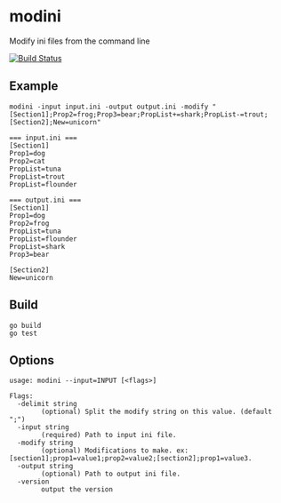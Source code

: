 # modini
Modify ini files from the command line

[![Build Status](https://travis-ci.org/reflectivecode/modini.svg?branch=master)](https://travis-ci.org/reflectivecode/modini)

## Example
```
modini -input input.ini -output output.ini -modify "[Section1];Prop2=frog;Prop3=bear;PropList+=shark;PropList-=trout;[Section2];New=unicorn"

=== input.ini ===
[Section1]
Prop1=dog
Prop2=cat
PropList=tuna
PropList=trout
PropList=flounder

=== output.ini ===
[Section1]
Prop1=dog
Prop2=frog
PropList=tuna
PropList=flounder
PropList=shark
Prop3=bear

[Section2]
New=unicorn
```

## Build
```
go build
go test
```

## Options
```
usage: modini --input=INPUT [<flags>]

Flags:
  -delimit string
        (optional) Split the modify string on this value. (default ";")
  -input string
        (required) Path to input ini file.
  -modify string
        (optional) Modifications to make. ex: [section1];prop1=value1;prop2=value2;[section2];prop1=value3.
  -output string
        (optional) Path to output ini file.
  -version
        output the version
```
